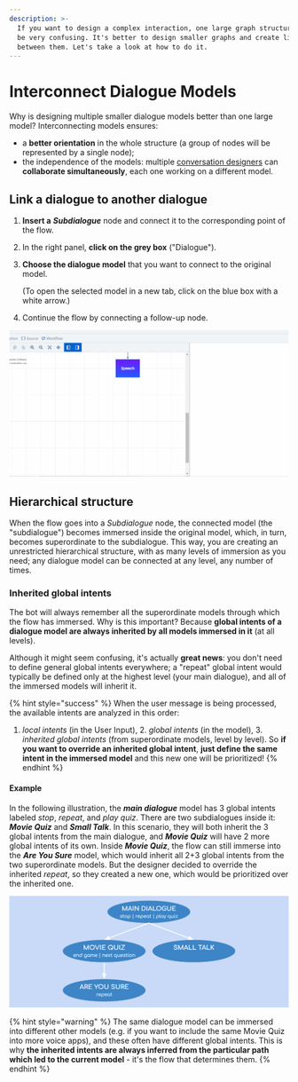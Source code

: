 ```yaml
---
description: >-
  If you want to design a complex interaction, one large graph structure could
  be very confusing. It's better to design smaller graphs and create links
  between them. Let's take a look at how to do it.
---
```


# Interconnect Dialogue Models

Why is designing multiple smaller dialogue models better than one large model? Interconnecting models ensures:

* a **better orientation** in the whole structure \(a group of nodes will be represented by a single node\);
* the independence of the models: multiple [conversation designers](../collaborate.md) can **collaborate simultaneously**, each one working on a different model.

## Link a dialogue to another dialogue

1. **Insert a** _**Subdialogue**_ node and connect it to the corresponding point of the flow.
2. In the right panel, **click on the grey box** \("Dialogue"\).
3. **Choose the dialogue model** that you want to connect to the original model.

   \(To open the selected model in a new tab, click on the blue box with a white arrow.\)

4. Continue the flow by connecting a follow-up node.

![](../../.gitbook/assets/subdg.gif)

## **Hierarchical structure**

When the flow goes into a _Subdialogue_ node, the connected model \(the "subdialogue"\) becomes immersed inside the original model, which, in turn, becomes superordinate to the subdialogue. This way, you are creating an unrestricted hierarchical structure, with as many levels of immersion as you need; any dialogue model can be connected at any level, any number of times.

### Inherited global intents

The bot will always remember all the superordinate models through which the flow has immersed. Why is this important? Because **global intents of a dialogue model are always inherited by all models immersed in it** \(at all levels\).

Although it might seem confusing, it's actually **great news**: you don't need to define general global intents everywhere; a "repeat" global intent would typically be defined only at the highest level \(your main dialogue\), and all of the immersed models will inherit it.

{% hint style="success" %}
When the user message is being processed, the available intents are analyzed in this order:  
1. _local intents_ \(in the User Input\), 2. _global intents_ \(in the model\), 3. _inherited global intents_ \(from superordinate models, level by level\). So **if you want to override an inherited global intent**, **just define the same intent in the immersed model** and this new one will be prioritized!
{% endhint %}

#### Example

In the following illustration, the _**main dialogue**_ model has 3 global intents labeled _stop_, _repeat_, and _play quiz_. There are two subdialogues inside it: _**Movie Quiz**_ and _**Small Talk**_. In this scenario, they will both inherit the 3 global intents from the main dialogue, and _**Movie Quiz**_ will have 2 more global intents of its own. Inside _**Movie Quiz**_, the flow can still immerse into the _**Are You Sure**_ model, which would inherit all 2+3 global intents from the two superordinate models. But the designer decided to override the inherited _repeat_, so they created a new one, which would be prioritized over the inherited one.

![](../../.gitbook/assets/image%20%2863%29.png)

{% hint style="warning" %}
The same dialogue model can be immersed into different other models \(e.g. if you want to include the same Movie Quiz into more voice apps\), and these often have different global intents. This is why **the inherited intents are always inferred from the particular path which led to the current model** - it's the flow that determines them.
{% endhint %}

